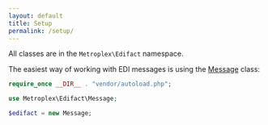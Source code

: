 ```yaml
---
layout: default
title: Setup
permalink: /setup/
---
```


All classes are in the `Metroplex\Edifact` namespace.

The easiest way of working with EDI messages is using the [Message](../usage/reading-messages/) class:

~~~php
require_once __DIR__ . "vendor/autoload.php";

use Metroplex\Edifact\Message;

$edifact = new Message;
~~~
